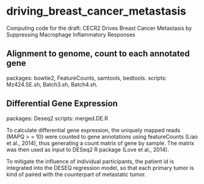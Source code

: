 # driving_breast_cancer_metastasis
Computing code for the draft: CECR2 Drives Breast Cancer Metastasis by Suppressing Macrophage Inflammatory Responses
## Alignment to genome, count to each annotated gene
packages: bowtie2, FeatureCounts, samtools, bedtools.
scripts: Mz424.SE.sh, Batch3.sh, Batch4.sh.

## Differential Gene Expression
packages: Deseq2
scripts: merged.DE.R

To calculate differential gene expression, the uniquely mapped reads (MAPQ > = 10) were counted to gene annotations using featureCounts (Liao et al., 2014), thus generating a count matrix of gene by sample. The matrix was then used as input to DESeq2 R package (Love et al., 2014). 

To mitigate the influence of individual participants, the patient id is integrated into the DESEQ regression model, so that each primary tumor is kind of paired with the counterpart of metastatic tumor. 
